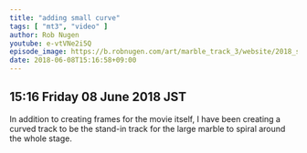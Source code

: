 ```yaml
---
title: "adding small curve"
tags: [ "mt3", "video" ]
author: Rob Nugen
youtube: e-vtVNe2i5Q
episode_image: https://b.robnugen.com/art/marble_track_3/website/2018_sep_02_mt3_placeholder.png
date: 2018-06-08T15:16:58+09:00
---
```


## 15:16 Friday 08 June 2018 JST

In addition to creating frames for the movie itself, I have been
creating a curved track to be the stand-in track for the large marble
to spiral around the whole stage.
